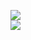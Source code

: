 [![](https://img.shields.io/badge/Made%20With-Github%20Spray-lightgrey.svg?style=for-the-badge&logo=github)](https://github.com/Annihil/github-spray#12500)  
[![](https://i.imgur.com/2DrTn0Z.gif)](https://github.com/Annihil/github-spray)